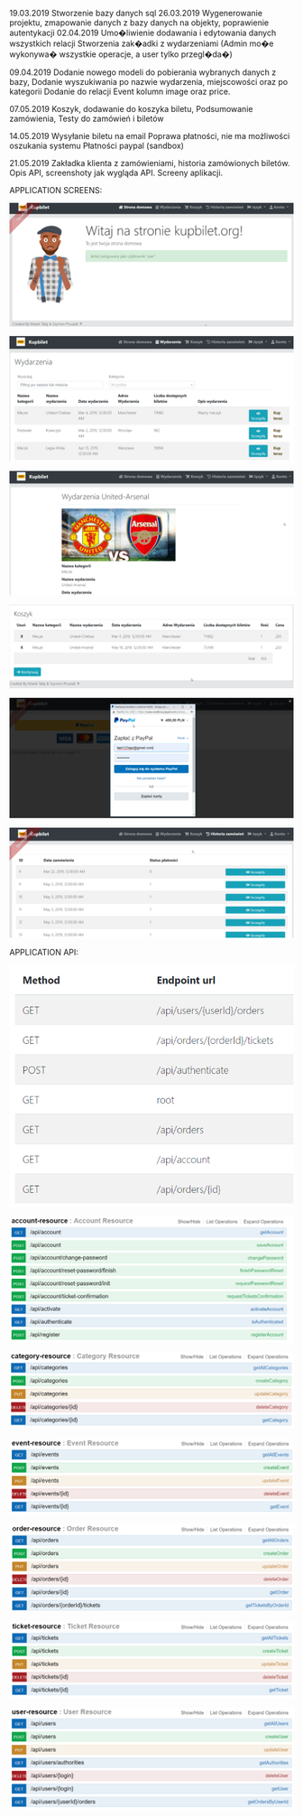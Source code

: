 ﻿19.03.2019
Stworzenie bazy danych sql
26.03.2019
Wygenerowanie projektu,
zmapowanie danych z bazy danych na objekty,
poprawienie autentykacji
02.04.2019
Umo�liwienie dodawania i edytowania danych wszystkich relacji
Stworzenia zak�adki z wydarzeniami 
(Admin mo�e wykonywa� wszystkie operacje, a user tylko przegl�da�)

09.04.2019
Dodanie nowego modeli do pobierania wybranych danych z bazy,
Dodanie wyszukiwania po nazwie wydarzenia, miejscowości oraz po kategorii
Dodanie do relacji Event kolumn image oraz price.

07.05.2019
Koszyk, dodawanie do koszyka biletu,
Podsumowanie zamówienia,
Testy do zamówień i biletów

14.05.2019
Wysyłanie biletu na email
Poprawa płatności, nie ma możliwości oszukania systemu
Płatności paypal (sandbox)

21.05.2019
Zakładka klienta z zamówieniami, historia zamówionych biletów.
Opis API, screenshoty jak wygląda API.
Screeny aplikacji.


APPLICATION SCREENS:


![alt text](app_screens/app-screen6.png)

![alt text](app_screens/app-screen1.png)

![alt text](app_screens/app-screen2.png)

![alt text](app_screens/app-screen3.png)

![alt text](app_screens/app-screen4.png)

![alt text](app_screens/app-screen5.png)


APPLICATION API:


![alt text](app_screens/generally.png)

![alt text](app_screens/account-resource.png)

![alt text](app_screens/category-resource.png)

![alt text](app_screens/event-resource.png)

![alt text](app_screens/order-resource.png)

![alt text](app_screens/ticket-resource.png)

![alt text](app_screens/user-resource.png)

